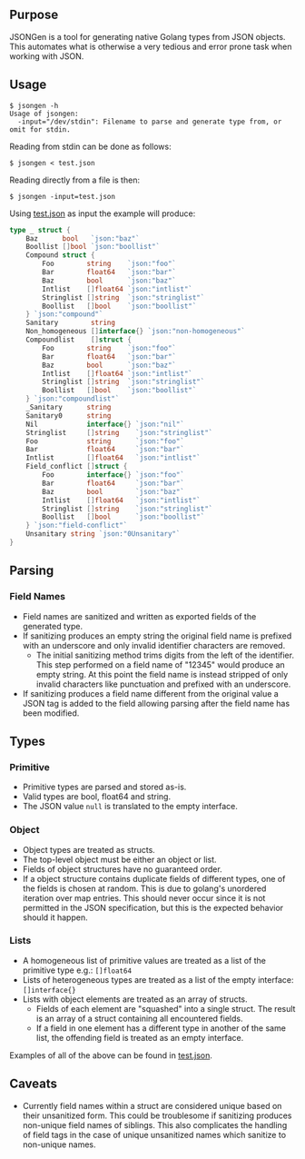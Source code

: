 ## Purpose
JSONGen is a tool for generating native Golang types from JSON objects. This automates what is otherwise a very tedious and error prone task when working with JSON.

## Usage

```
$ jsongen -h
Usage of jsongen:
  -input="/dev/stdin": Filename to parse and generate type from, or omit for stdin.
```

Reading from stdin can be done as follows:
```
$ jsongen < test.json
```

Reading directly from a file is then:
```
$ jsongen -input=test.json
```

Using [test.json](example/test.json) as input the example will produce:
```go
type _ struct {
	Baz      bool   `json:"baz"`
	Boollist []bool `json:"boollist"`
	Compound struct {
		Foo        string    `json:"foo"`
		Bar        float64   `json:"bar"`
		Baz        bool      `json:"baz"`
		Intlist    []float64 `json:"intlist"`
		Stringlist []string  `json:"stringlist"`
		Boollist   []bool    `json:"boollist"`
	} `json:"compound"`
	Sanitary        string
	Non_homogeneous []interface{} `json:"non-homogeneous"`
	Compoundlist    []struct {
		Foo        string    `json:"foo"`
		Bar        float64   `json:"bar"`
		Baz        bool      `json:"baz"`
		Intlist    []float64 `json:"intlist"`
		Stringlist []string  `json:"stringlist"`
		Boollist   []bool    `json:"boollist"`
	} `json:"compoundlist"`
	_Sanitary      string
	Sanitary0      string
	Nil            interface{} `json:"nil"`
	Stringlist     []string    `json:"stringlist"`
	Foo            string      `json:"foo"`
	Bar            float64     `json:"bar"`
	Intlist        []float64   `json:"intlist"`
	Field_conflict []struct {
		Foo        interface{} `json:"foo"`
		Bar        float64     `json:"bar"`
		Baz        bool        `json:"baz"`
		Intlist    []float64   `json:"intlist"`
		Stringlist []string    `json:"stringlist"`
		Boollist   []bool      `json:"boollist"`
	} `json:"field-conflict"`
	Unsanitary string `json:"0Unsanitary"`
}

```

## Parsing
### Field Names
  * Field names are sanitized and written as exported fields of the generated type.
  * If sanitizing produces an empty string the original field name is prefixed with an underscore and only invalid identifier characters are removed.
    * The initial sanitizing method trims digits from the left of the identifier. This step performed on a field name of "12345" would produce an empty string. At this point the field name is instead stripped of only invalid characters like punctuation and prefixed with an underscore.
  * If sanitizing produces a field name different from the original value a JSON tag is added to the field allowing parsing after the field name has been modified.

## Types
### Primitive
  * Primitive types are parsed and stored as-is.
  * Valid types are bool, float64 and string.
  * The JSON value `null` is translated to the empty interface.

### Object
  * Object types are treated as structs.
  * The top-level object must be either an object or list.
  * Fields of object structures have no guaranteed order.
  * If a object structure contains duplicate fields of different types, one of the fields is chosen at random. This is due to golang's unordered iteration over map entries. This should never occur since it is not permitted in the JSON specification, but this is the expected behavior should it happen.

### Lists
  * A homogeneous list of primitive  values are treated as a list of the primitive type e.g.: `[]float64`
  * Lists of heterogeneous types are treated as a list of the empty interface: `[]interface{}`
  * Lists with object elements are treated as an array of structs.
    * Fields of each element are "squashed" into a single struct. The result is an array of a struct containing all encountered fields.
    * If a field in one element has a different type in another of the same list, the offending field is treated as an empty interface.

Examples of all of the above can be found in [test.json](test.json).

## Caveats
  * Currently field names within a struct are considered unique based on their unsanitized form. This could be troublesome if sanitizing produces non-unique field names of siblings. This also complicates the handling of field tags in the case of unique unsanitized names which sanitize to non-unique names.